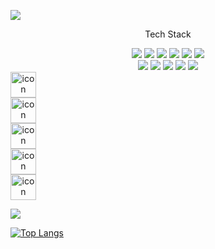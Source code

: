 ![](https://capsule-render.vercel.app/api?type=Waving&color=auto&height=150&section=header&fontSize=30&animation=twinkling&text=안녕하세요%20백엔드%20개발자%20공종훈입니다%20🙋‍♂️)

<div style='text-align: center;'>
  <div>
    <p>Tech Stack</p>
  </div>
  <div>
    <img src="https://img.shields.io/badge/Spring Boot-6DB33F?logo=springboot&logoColor=white">
    <img src="https://img.shields.io/badge/Vue.js-4FC08D?logo=Vue.js&logoColor=white">
    <img src="https://img.shields.io/badge/Python-3776ABF?logo=Python&logoColor=white">
    <img src="https://img.shields.io/badge/csharp-239120?logo=csharp&logoColor=white">
    <img src="https://img.shields.io/badge/Java-26689A?logo=java&logoColor=white">
    <img src="https://img.shields.io/badge/HTML5-E34F26?logo=HTML5&logoColor=white">                                                                 
  </div>
  <div>
    <img src="https://img.shields.io/badge/CSS3-1572B6?logo=CSS3&logoColor=white">
    <img src="https://img.shields.io/badge/mysql-4479A1?logo=mysql&logoColor=white">                                                             
    <img src="https://img.shields.io/badge/postgresql-4169E1?logo=postgresql&logoColor=white">                                                   
    <img src="https://img.shields.io/badge/microsoftsqlserver-CC2927?logo=microsoftsqlserver&logoColor=white">                                   
    <img src="https://img.shields.io/badge/oracle-F80000?logo=oracle&logoColor=white"> 
  </div>
  <div style="display: flex; align-items: flex-start;"><img src="https://techstack-generator.vercel.app/java-icon.svg" alt="icon" width="41" height="41" /></div>
<div style="display: flex; align-items: flex-start;"><img src="https://techstack-generator.vercel.app/github-icon.svg" alt="icon" width="41" height="41" /></div>
<div style="display: flex; align-items: flex-start;"><img src="https://techstack-generator.vercel.app/csharp-icon.svg" alt="icon" width="41" height="41" /></div>
<div style="display: flex; align-items: flex-start;"><img src="https://techstack-generator.vercel.app/python-icon.svg" alt="icon" width="41" height="41" /></div>
<div style="display: flex; align-items: flex-start;"><img src="https://techstack-generator.vercel.app/aws-icon.svg" alt="icon" width="41" height="41" /></div>
</div>
                                                    

<a href="https://kkongchii.tistory.com"><img src="https://img.shields.io/badge/Tistory-11B48A?style=flatsquare&logo=Tistory&logoColor=white&link=https://kkongchii.tistory.com"/>
  
[![Top Langs](https://github-readme-stats.vercel.app/api/top-langs/?username=soyeon207&layout=compact)](https://github.com/anuraghazra/github-readme-stats)

 
